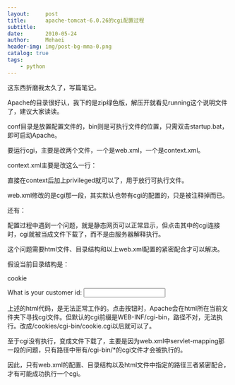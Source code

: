 ```yaml
---
layout:     post
title:      apache-tomcat-6.0.26的cgi配置过程
subtitle:   
date:       2010-05-24
author:     Mehaei
header-img: img/post-bg-mma-0.png
catalog: true
tags:
    - python
---
```

这东西折磨我太久了，写篇笔记。

Apache的目录很好认，我下的是zip绿色版，解压开就看见running这个说明文件了，建议大家读读。

conf目录是放置配置文件的，bin则是可执行文件的位置，只需双击startup.bat，即可启动Apache。

要运行cgi，主要是改两个文件，一个是web.xml，一个是context.xml。

context.xml主要是改这么一行：

直接在context后加上privileged就可以了，用于放行可执行文件。

web.xml修改的是cgi那一段，其实默认也带有cgi的配置的，只是被注释掉而已。

还有：

配置过程中遇到一个问题，就是静态网页可以正常显示，但点击其中的cgi连接时，cgi就被当成文件下载了，而不是由服务器解释执行。

这个问题需要html文件、目录结构和以上web.xml配置的紧密配合才可以解决。

假设当前目录结构是：

cookie 

What is your customer id: <input name="id"><P>

上述的html代码，是无法正常工作的。点击按钮时，Apache会在html所在当前文件夹下寻找cgi文件。但默认的cgi前缀是WEB-INF/cgi-bin，路径不对，无法执行。改成/cookies/cgi-bin/cookie.cgi以后就可以了。

至于cgi没有执行，变成文件下载了，主要是因为web.xml中servlet-mapping那一段的问题，只有路径中带有/cgi-bin/*的cgi文件才会被执行的。

因此，只有web.xml的配置、目录结构以及html文件中指定的路径三者紧密配合，才有可能成功执行一个cgi。 

